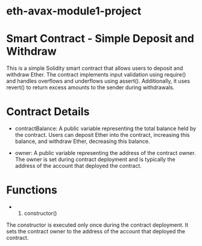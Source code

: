 # eth-avax-module1-project
# Smart Contract - Simple Deposit and Withdraw
This is a simple Solidity smart contract that allows users to deposit and withdraw Ether. The contract implements input validation using require() and handles overflows and underflows using assert(). Additionally, it uses revert() to return excess amounts to the sender during withdrawals.
# Contract Details
* contractBalance: A public variable representing the total balance held by the contract. Users can deposit Ether into the contract, increasing this balance, and withdraw Ether, decreasing this balance.

* owner: A public variable representing the address of the contract owner. The owner is set during contract deployment and is typically the address of the account that deployed the contract.
# Functions
* 1. constructor()

The constructor is executed only once during the contract deployment. It sets the contract owner to the address of the account that deployed the contract.
  
